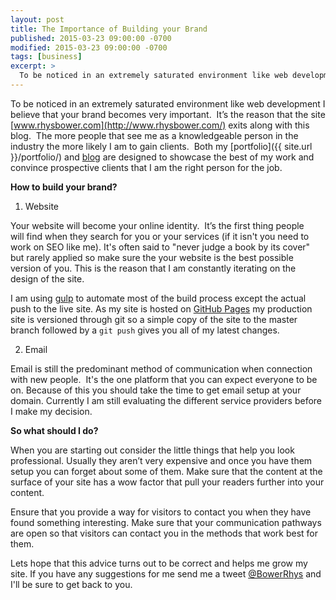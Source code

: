 ```yaml
---
layout: post
title: The Importance of Building your Brand
published: 2015-03-23 09:00:00 -0700
modified: 2015-03-23 09:00:00 -0700
tags: [business]
excerpt: >
  To be noticed in an extremely saturated environment like web development I believe that your brand becomes very important.  It’s the reason that the site www.rhysbower.com exits along with this blog.  The more people that see me as a knowledgeable person in the industry the more likely I am to gain clients.  Both my portfolio and blog are designed to showcase the best of my work and convince prospective clients that I am the right person for the job.
---
```

To be noticed in an extremely saturated environment like web development I believe that your brand becomes very important.  It’s the reason that the site [www.rhysbower.com](http://www.rhysbower.com/) exits along with this blog.  The more people that see me as a knowledgeable person in the industry the more likely I am to gain clients.  Both my [portfolio]({{ site.url }}/portfolio/) and [blog](http://www.rhysbower.com) are designed to showcase the best of my work and convince prospective clients that I am the right person for the job.

**How to build your brand?**

1) Website

Your website will become your online identity.  It’s the first thing people will find when they search for you or your services (if it isn't you need to work on SEO like me). It's often said to "never judge a book by its cover" but rarely applied so make sure the your website is the best possible version of you. This is the reason that I am constantly iterating on the design of the site.

I am using [gulp](http://gulpjs.com/) to automate most of the build process except the actual push to the live site. As my site is hosted on [GitHub Pages](https://pages.github.com/) my production site is versioned through git so a simple copy of the site to the master branch followed by a `git push` gives you all of my latest changes.

2) Email

Email is still the predominant method of communication when connection with new people.  It's the one platform that you can expect everyone to be on. Because of this you should take the time to get email setup at your domain. Currently I am still evaluating the different service providers before I make my decision.

**So what should I do?**

When you are starting out consider the little things that help you look professional. Usually they aren’t very expensive and once you have them setup you can forget about some of them. Make sure that the content at the surface of your site has a wow factor that pull your readers further into your content.

Ensure that you provide a way for visitors to contact you when they have found something interesting. Make sure that your communication pathways are open so that visitors can contact you in the methods that work best for them.

Lets hope that this advice turns out to be correct and helps me grow my site.  If you have any suggestions for me send me a tweet [@BowerRhys](www.rwitter.com/BowerRhys) and I'll be sure to get back to you.